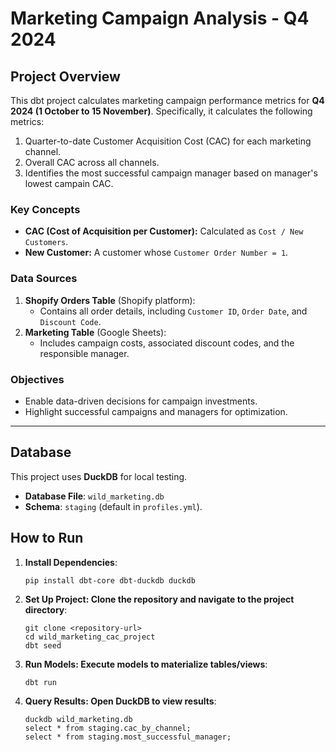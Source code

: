 # Marketing Campaign Analysis - Q4 2024

## Project Overview
This dbt project calculates marketing campaign performance metrics for **Q4 2024 (1 October to 15 November)**. Specifically, it calculates the following metrics:
1. Quarter-to-date Customer Acquisition Cost (CAC) for each marketing channel.
2. Overall CAC across all channels.
3. Identifies the most successful campaign manager based on manager's lowest campain CAC.

### Key Concepts
- **CAC (Cost of Acquisition per Customer):** Calculated as `Cost / New Customers`.
- **New Customer:** A customer whose `Customer Order Number = 1`.

### Data Sources
1. **Shopify Orders Table** (Shopify platform):
   - Contains all order details, including `Customer ID`, `Order Date`, and `Discount Code`.
2. **Marketing Table** (Google Sheets):
   - Includes campaign costs, associated discount codes, and the responsible manager.

### Objectives
- Enable data-driven decisions for campaign investments.
- Highlight successful campaigns and managers for optimization.

---

## **Database**
This project uses **DuckDB** for local testing.
- **Database File**: `wild_marketing.db`
- **Schema**: `staging` (default in `profiles.yml`).

## **How to Run**
1. **Install Dependencies**:
    ```
    pip install dbt-core dbt-duckdb duckdb
    ```
2. **Set Up Project: Clone the repository and navigate to the project directory**:
    ```
    git clone <repository-url>
    cd wild_marketing_cac_project
    dbt seed
    ```
3. **Run Models: Execute models to materialize tables/views**:
    ```
    dbt run
    ```
4. **Query Results: Open DuckDB to view results**:
    ```
    duckdb wild_marketing.db
    select * from staging.cac_by_channel;
    select * from staging.most_successful_manager;
    ```
